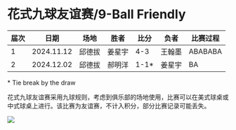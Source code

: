# 花式九球友谊赛/9-Ball Friendly

| 届次 | 日期        | 场地   | 胜者   | 比分  | 负者   | 比赛过程 |
| ---- | ---------- | ------ | ----- | ----- | ------ | ------- |
| 1    | 2024.11.12 | 邱德拔 | 姜星宇 | 4-3   | 王翰墨 | ABABABA |
| 2    | 2024.12.02 | 邱德拔 | 郝明洋 | 1-1\* | 姜星宇 | BA      |

\* Tie break by the draw

花式九球友谊赛采用九球规则，考虑到俱乐部的场地使用，比赛可以在美式球桌或中式球桌上进行。该比赛为友谊赛，不计入积分，部分比赛记录可能丢失。

![](./img/9-ball_friendly.jpg)